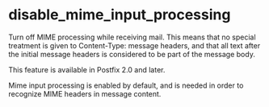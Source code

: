 # disable_mime_input_processing 


Turn off MIME processing while receiving mail. This means that no
special treatment is given to Content-Type: message headers, and
that all text after the initial message headers is considered to
be part of the message body.



This feature is available in Postfix 2.0 and later.



Mime input processing is enabled by default, and is needed in order
to recognize MIME headers in message content.



